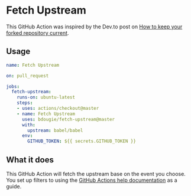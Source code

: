 # Fetch Upstream

This GitHub Action was inspired by the Dev.to post on [How to keep your forked repository current](https://dev.to/ranewallin/how-to-keep-your-forked-repository-current-38mn?utm_source=digest_mailer&utm_medium=email&utm_campaign=digest_email).

## Usage

```yml
name: Fetch Upstream

on: pull_request

jobs:
  fetch-upstream:
    runs-on: ubuntu-latest
    steps:
    - uses: actions/checkout@master
    - name: Fetch Upstream
      uses: bdougie/fetch-upstream@master
      with:
        upstream: babel/babel
      env:
        GITHUB_TOKEN: ${{ secrets.GITHUB_TOKEN }}      
```

## What it does

This GitHub Action will fetch the upstream base on the event you choose. You set up filters to using the [GitHub Actions help documentation](https://help.github.com/en/articles/workflow-syntax-for-github-actions) as a guide. 
